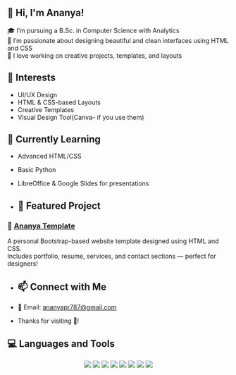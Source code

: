 ## 👋 Hi, I'm Ananya!

🎓 I’m pursuing a B.Sc. in Computer Science with Analytics  
🎨 I’m passionate about designing beautiful and clean interfaces using HTML and CSS  
📌 I love working on creative projects, templates, and layouts


## 🎯 Interests
- UI/UX Design
- HTML & CSS-based Layouts
- Creative Templates
- Visual Design Tool(Canva– if you use them)


## 🌱 Currently Learning
- Advanced HTML/CSS
- Basic Python 
- LibreOffice & Google Slides for presentations

- ## 🌟 Featured Project

### 🎨 [Ananya Template](https://github.com/ananya-a2006/ananya-template)
A personal Bootstrap-based website template designed using HTML and CSS.  
Includes portfolio, resume, services, and contact sections — perfect for designers!


- ## 📫 Connect with Me
- 💌 Email: ananyapr787@gmail.com

- Thanks for visiting 💖!
## 💻 Languages and Tools

<p align="center">
  <img src="https://img.shields.io/badge/HTML5-E34F26?style=for-the-badge&logo=html5&logoColor=white"/>
  <img src="https://img.shields.io/badge/CSS3-1572B6?style=for-the-badge&logo=css3&logoColor=white"/>
  <img src="https://img.shields.io/badge/Python-3776AB?style=for-the-badge&logo=python&logoColor=white"/>
  <img src="https://img.shields.io/badge/C%20Language-A8B9CC?style=for-the-badge&logo=c&logoColor=black"/>
  <img src="https://img.shields.io/badge/MySQL-00758F?style=for-the-badge&logo=mysql&logoColor=white"/>
  <img src="https://img.shields.io/badge/Git-F05032?style=for-the-badge&logo=git&logoColor=white"/>
  <img src="https://img.shields.io/badge/Linux-FCC624?style=for-the-badge&logo=linux&logoColor=black"/>
  <img src="https://img.shields.io/badge/Selenium-43B02A?style=for-the-badge&logo=selenium&logoColor=white"/>
</p>
